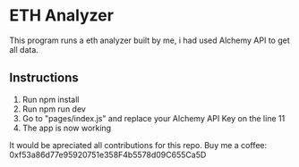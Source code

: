 <h1>ETH Analyzer</h1>
<p>This program runs a eth analyzer built by me, i had used Alchemy API to get all data.</p>
<p><h2>Instructions</h2>
<ol><li>Run npm install</li>
<li>Run npm run dev</li>
<li>Go to "pages/index.js" and replace your Alchemy API Key on the line 11</li>
<li>The app is now working</li></ol></p>
<p>It would be apreciated all contributions for this repo. Buy me a coffee: 0xf53a86d77e95920751e358F4b5578d09C655Ca5D</p>
